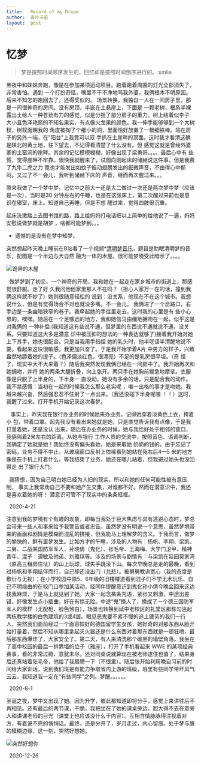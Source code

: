 ```yaml
---
title:   Record of my Dream
author:  青叶沃若
layout:  post
---
```


# 忆梦
  > 梦是按照时间顺序发生的，回忆却是按照时间倒序进行的。:smile

黑夜中和妹妹奔跑，像是在参加某项运动项目。跑着跑着周围的灯光全部消失了，非常害怕。遇到
一个打扮奇怪，嘴里不干不净地骂我外婆，我俩根本不明原因。后来不知怎的跑回去了，还得奖似的。
场景转换，我独自一人在一间房子里，那是一间很神奇的房间。没有房顶，半嵌在土悬崖上，下面是
一颗老树，根系半裸露出土给人一种苍劲有力的感觉，似是分担了部分房子的重力。树上结着似李子
大小且色泽艳丽的不知名果实，有点像火龙果的颜色。我一伸手能够够到一个大树杈，树杈面朝我的
角度被掏了个细小的洞，里面恰好放置了一根细铁棒。站在房子的另外一端，在\"阳台\"上我竟可以双
手扒在土崖畔的顶面。这时我才看清这确是陕北的黄土地，往下望去，不记得看清楚了什么没有。但
感觉这就是曾经外婆家的土窑洞的崖畔。其余的记忆模模糊糊，好像出现了梁勇哥。。。。最后心中有
些慌，觉得崖畔不牢靠。很快我就醒来了，试图向刚起床的储赫说这件事，但是我费了九牛二虎之力
竟也才能发出如蚊子振动翅膀发出的细微声音，不由得心中郁闷。又过了不一会儿，我听到储赫下床的
声音，继而再次醒过来。。。

原来我做了一个梦中梦。记忆中之前大一还是大二做过一次还是两次梦中梦（应该是一次），当时是30
分钟左右的午睡，也是在这张床上，第二次醒过来前也是意识在寝室，床上。知道自己再睡，但是不想
醒过来，觉得四肢很沉重。

起床洗漱踏上去图书馆的路，路上给妈妈打电话把以上简单的给他说了一遍，妈妈安慰说做梦就是胡梦
，啥都可能梦到。。。

 * 遗憾的是没有在梦中知梦。

突然想起昨天晚上睡前在B站看了一个视频*[清明梦音乐](https://www.bilibili.com/video/av31839750?t=53)，题目是助眠清明梦的音乐，配图是一个半边与大自然
融为一体的木屋。很可能梦境受此暗示了。。。。

![诡异的木屋](https://i1.hdslb.com/bfs/archive/2d5b987e7ab5a4511fc4e728cb640dd5c77e5e3b.jpg@200w_125h.webp)

&nbsp;&nbsp;做梦梦到了初恋，一个神奇的开局，我和她在一起走在家乡城市的街道上，那感觉很舒服。走了好
久我问他他家里那人不在吗？（担心人家万一在的话，撞到我俩这样就不妙了）她则很随意轻松的
说到：没关系，他现在不在这个城市。我想说什么，但是有觉得场合不对也就没多嘴。不一会儿，
我俩进了一个岔路口，右手边是一条幽暗狭窄的巷子。我牵起她的手往里走去，这时我的心里是有
些小心思的，嘿嘿。随后在一个足够远的地方，我和她信马由缰地拥吻在一起，似乎这是对我俩的
一种补偿.(我知道这有些说不通，但梦里的东西说不通就说不通，没关系。只要知道这大多是潜意
识中被压抑的想法的一种表达就够了)接着我开始对她上下其手，她也很配合。只是当我用手指捏
她的乳头时，他半呓语半清醒地说不要。看起来这块很敏感，我更加兴奋了。于是我开始学着A片
中男方的样子，兴致盎然地舔着她的提子。（色泽偏淡红色，很漂亮）不足的是乳房很平坦。（奇
怪了，现实中大不大来着？）随后我突然发现我俩已经在一间房中了。我开始再次和她拥吻，并将
她的两条大腿折叠，向上张开。两只手在她胸前猴急地摩挲。衣服像是只脱了上半身的，下半身一
直没动。她没有多余的话，只是配合我的动作。我不禁感慨：当初在一起的时候我怎么那么老实呢
，唯一出格的事才是吻她。我越来越兴奋，然后强忍忍不住射了一点出来。（我还没碰下半身呢喂
！！）这时，我醒了过来。打开手机开始记录这次春梦。

&nbsp;&nbsp; 事实上，昨天我在银行办业务的时候她来办业务。记得她穿着淡黄色上衣，挎着小
包，带着口罩。起先我没有看出来她就是她，只是直觉告诉我有点像，于是我打量着她，还是没认
出来。随后在办业务的时候，她与我恰好处于相邻的窗口，我俩隔着2米左右的距离。从她与银行
工作人员的交流中，按照音色、语调判断，我确定了她就是她！我始终没有偏头看她，她是来取她
奶奶的钱的，由于忘记了密码，业务不得不中止。从玻璃窗口反射上依稀看到她站在我右后4—5
米的地方像是在手机上打着什么。等我结束了业务，她还在哪儿站着，但我避过她头也没回得走
出了银行大门。

&nbsp;&nbsp;我猜想，因为自己明白她已经为人妇的现实，所以和她的任何可能性被有意压制，
事实上我常劝自己不要和她产生交集，对谁都不好。然而在潜意识中，我还是喜欢着她的呀！
潜意识可管不了现实中的条条框框。

&nbsp;&nbsp;2020-4-21

注意到我的梦境有个有趣的现象，即每当我处于巨大焦虑与具有逃避心态时，梦总会带来一些人和事来给予我警告或者忠告。虽然梦没有明说一个意思，虽然梦境带来的画面和剧情是模糊而混乱的拼接，但我能马上理解梦的含义。于我而言，做梦的愉快的，鲜有噩梦发生。比如方才的午睡，涉及的人物有：杨帆、李翔、梁凯、二舅、二战某国防军军人、孙晓倩（鬼化）、张毛帝、王海梅、大学门卫甲、精神青年、混子：谭敏及他弟、刘雅琪等。涉及的场景与剧情有：与梁凯在延园莫家湾（原高三租房住址）的山上玩球，球失手跳滚下山。每次早晚总是走的最晚，看到过杨帆和李翔结伴而行，自己却还没出门（允悲）。被舅舅教训宽心（我的态度是敷衍与无视）；在小学校园中原5、6年级的旧楼楼道看到混子们不学无术玩乐、自己不明缘由的在校门口参加某活动，经同伴提醒意识到鬼化孙小倩今晚会回来这边找我麻烦，于是马上就见到了她。大家一起念某条咒语，紧张又刺激，中途出差错，好像发生点小插曲，好在有惊无险。中途“鬼”换人了，换成了一个德三国防军军人的模样（无配枪、脸色煞白），场景也转换到延中老校区的礼堂区那栋勾连起两栋教学楼的白色建筑的3或4层。眼见恶鬼要不紧不慢的追上疲劳的我们一行人，突然我们面前经过一个面容姣好的德国留学生女孩，她好奇的对那东西从脸开始打量着，然后不知从哪里拿起灭火器还是什么东西对着那东西就是一顿狂喷，最后那东西爆炸了，大家安全了。第二天，有人来清洗那个碳黑的墙壁角落。我坐在了高中校园的最后一排靠墙的位子（雅座），打开了手机看起来 WWE 的某项经典赛事，看的非常过瘾、意犹未尽。还对同桌说就算现在被老师逮住也值了，结果身后还真站着张毛帝，他给了我肩膀一下（不很重）。随后张开始利用晚自习前的时间给大家训话，说到我们班是有能力争取省内上游的班级，班里有些同学带坏风气云云，我知道我一定在“有些同学”之列。梦醒。。。。。。

&nbsp;&nbsp;2020-8-1

圣诞之夜，梦中又出现了她。因为升学，彼此都知道即将分手，感觉上来讲往后不再相见。还有最后的两节课，干脆，我把坐在了她的课桌旁边，胆大得不去在意旁人和讲课老师的目光（课堂上也应该没什么干内容）。互相含情脉脉得注视着对方，有着说不完的悄悄话。最终，还是分开了，岁月走过，内心留痕。处于梦与醒的模糊边缘，这一刻，突然好想她。

![突然好想你](https://www.souid.com/uploads/allimg/180415/151_180415223952_1.jpg)

&nbsp;&nbsp;2020-12-26